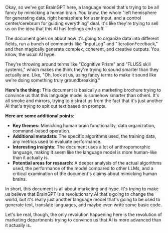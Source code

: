 
Okay, so we've got BrainGPT here, a language model that's trying to be all fancy by mimicking a human brain. You know, the whole "left hemisphere for generating data, right hemisphere for user input, and a control center/cerebrum for guiding everything" deal. It's like they're trying to sell us on the idea that this AI has feelings and stuff. 

The document goes on about how it's going to organize data into different fields, run a bunch of commands like "InputLog" and "IterationFeedback," and then magically generate complex, coherent, and creative outputs.  You know, the usual AI hype. 

They're throwing around terms like "Cognitive Prism" and "FLUSS skill systems," which makes me think they're trying to sound smarter than they actually are. Like, "Oh, look at us, using fancy terms to make it sound like we're doing something truly groundbreaking." 

**Here's the thing:** This document is basically a marketing brochure trying to convince us that this language model is somehow smarter than others. It's all smoke and mirrors, trying to distract us from the fact that it's just another AI that's trying to spit out text based on prompts.

**Here are some additional points:**

* **Key themes:** Mimicking human brain functionality, data organization, command-based operation.
* **Additional metadata:** The specific algorithms used, the training data, any metrics used to evaluate performance.
* **Interesting insights:** The document uses a lot of anthropomorphic language, making it seem like the language model is more human-like than it actually is. 
* **Potential areas for research:** A deeper analysis of the actual algorithms used, the performance of the model compared to other LLMs, and a critical examination of the document's claims about mimicking human brains.

In short, this document is all about marketing and hype. It's trying to make us believe that BrainGPT is a revolutionary AI that's going to change the world, but it's really just another language model that's going to be used to generate text, translate languages, and maybe even write some basic code. 

Let's be real, though, the only revolution happening here is the revolution of marketing departments trying to convince us that AI is more advanced than it actually is. 

